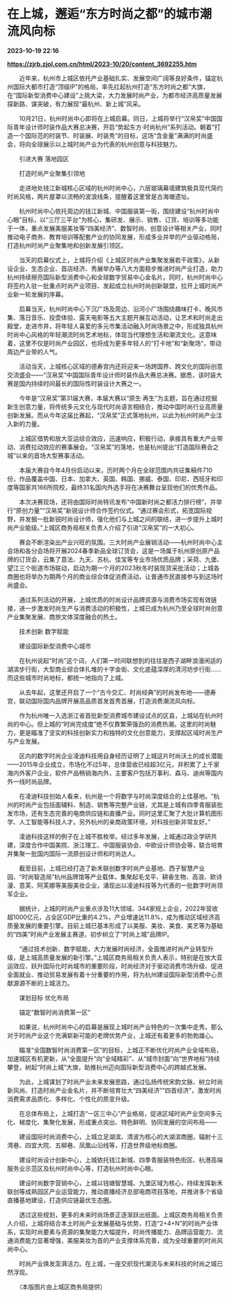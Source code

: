# 在上城，邂逅“东方时尚之都”的城市潮流风向标

**2023-10-19 22:16**

**https://zjrb.zjol.com.cn/html/2023-10/20/content_3692255.htm**

　　近年来，杭州市上城区依托产业基础扎实、发展空间广阔等良好条件，锚定杭州国际大都市打造“顶级IP”的格局，率先扛起杭州打造“东方时尚之都”大旗，在“国际新型消费中心建设”上挑大梁，大力发展时尚产业，为都市经济高质量发展探新路、谋突破，有力展现“最杭州、新上城”风采。

　　10月21日，杭州时尚中心即将在上城启幕。同日，上城将举行“汉帛奖”中国国际青年设计师时装作品大赛总决赛，开启“势起东方·时尚杭州”系列活动。朝着“打造一个国际范的时装节、时装展、时装秀”的目标，这场“含金量”满满的时尚盛会，将向全球展示以上城时尚产业为代表的杭州创意与科技魅力。

　　引进大赛 落地园区

　　打造时尚产业聚集引领地

　　走进地处钱江新城核心区域的杭州时尚中心，六层玻璃幕墙建筑极具现代简约时尚风格，两片屋罩以流畅的波浪线条，提醒着这里曾是古海塘遗址。

　　杭州时尚中心依托周边的钱江新城、中国服装第一街，围绕建设“杭州时尚中心眼”目标，以“三厅三平台”为核心，集研发、展示、销售、订货、培训等多功能于一体，重点发展美服美妆等“四美经济”、数智时尚、创意设计等相关产业，同时推动电子商务、教育培训等配套产业的协同发展，形成多业并举的产业驱动格局，打造杭州时尚产业聚集地和创新发展引领区。

　　当天的启幕仪式上，上城将介绍《上城区时尚产业集聚发展若干政策》，从新设企业、生态企业、首店经济、秀展举办等八大方面稳步推进时尚产业打造，助力杭州持续擦亮国际新型消费中心和全球数字贸易中心金名片。同时，杭州时尚中心将签约入驻一批重点时尚产业项目、发起成立杭州时尚创新联盟，拉开上城时尚产业新一轮发展的序幕。

　　启幕当天，杭州时尚中心下沉广场及周边、沿河小广场围绕趣味打卡、晚风市集、落日音乐、投壶体验、露天电影等五大主题开展互动活动，让艺术和时尚走出殿堂，走进市井，将年轻人喜爱的多元市集活动融入时尚场景之中，形成独具杭州时尚中心风格的年轻潮流时尚艺术地标，体现当代理想生活和潮流文化。这意味着，这里不仅是时尚产业园区，也将成为更多年轻人的“打卡地”和“新聚场”，带动周边产业带的人气。

　　活动当天，上城核心区域的德寿宫内还将迎来一场跨国界、跨文化的国际创意交流盛会——“汉帛奖”中国国际青年设计师时装作品大赛总决赛。据悉，该时装大赛是国内持续时间最长的国际性时装设计大赛之一。

　　今年是“汉帛奖”第31届大赛，本届大赛以“原生·再生”为主题，旨在通过挖掘新生创意力量，将传统多元文化与现代时尚语言相结合，推动中国时尚行业高质量创新发展。而从今年这届比赛起，“汉帛奖”正式落地杭州，以此为杭州时尚产业注入新的力量。

　　上城区借势和放大亚运综合效应，迅速响应，积极行动，承接具有重大产业带动、消费拉动效应的赛事展会。“汉帛奖”的落地，也是杭州提出“打造国际赛会之城”以来的首场大型赛事活动。

　　本届大赛自今年4月份启动以来，历时两个月在全球范围内共征集稿件710份，作品覆盖中国、日本、加拿大、英国、韩国、挪威、泰国、印尼、西班牙和印度等国家共166所院校，最终31名国内外选手将在决赛舞台呈现他们的优秀作品。

　　本次决赛现场，还将由国际时尚特讯发布“中国新时尚之都活力排行榜”，并举行“原创力量”“汉帛奖”新锐设计师合作签约仪式。“通过赛会形式，拓宽国际视野，并发掘一批新锐时尚设计师，强化他们与上城之间的联结，进一步提升上城时尚产业能级。”上城区商务局相关负责人介绍了引进“汉帛奖”的一大初心。

　　赛会不断渲染出产业兴旺的氛围。三大时尚产业展销活动——杭州时尚中心主会场和各分会场将开展2024春季新品全球订货会，这是一场属于杭州原创原产品牌的订货会，云集了意法、九天、苏杭、佳宝等专业市场优质品牌；采荷、九堡、望江三个街道市场联动，启动为期一个月的2023秋冬时装现货采批活动；上城各商圈也将举办为期两个月的商业综合体促消费活动，让普通市民直接参与到这场时尚盛会。

　　通过系列活动的开展，上城优质的时尚设计品牌资源与消费市场实现有效链接，进一步激发时尚生产与消费活动的积极性，上城已成为杭州乃至全球时尚创意产业集聚发展、商旅文体深度融合的热土。

　　技术创新 数字赋能

　　建设国际新型消费中心城市

　　在杭州说起“时尚”这个词，人们第一时间联想到的往往是西子湖畔浪漫闲适的湖滨步行街，大型商业综合体扎堆的十字金街、文化底蕴深厚的清河坊步行街……而这些城市时尚地标，都统一地指向了上城。

　　从去年起，这里还开启了一个“古今交汇、时尚经典”的时尚发布地——德寿宫，联动国际国内品牌开展高品质首发首秀首展，打造消费潮流风向标。

　　作为杭州唯一入选浙江省首批新型消费城市建设试点的区县，上城站在杭州时尚的中心。但上城的“时尚完成度”绝不仅靠繁荣强劲的消费热潮。这里的时尚魅力，更是瞄准了坚实的科技创新实力和独特的文化创意能力，支撑起区域时尚生产与产业发展。

　　区内的数字时尚企业凌迪科技用自身经历证明了上城这片时尚沃土的成长潜能——2015年企业成立，市场化不过5年，总体营收已经超3亿元，并积累了上千家海内外客户企业，软件产品畅销海内外，主要客户包括万事利、森马、迪尚等国内外一线时尚品牌。

　　在凌迪科技创始人看来，杭州是一个将数字与时尚深度结合的上佳基地。“杭州的时尚产业包括面辅料、制造、销售等完整产业链，尤其是上城有四季青服装批发市场，还有生态完善的电商供应链和直播产业。同时这里汇聚了大批计算机图形学、人工智能等科技人才。另外杭州的亲商政策环境，对科技创新非常友好。”

　　凌迪科技这样的例子在上城不胜枚举。经过多年发展，上城通过政企学研共建，深度合作中国美院、浙江理工、中国服装协会、中欧设计师协会等，联合培育并集聚一批国内国际一流原创设计师和时尚达人。

　　截至目前，上城已经打造了新禾联创数字时尚产业基地、西子智慧产业园、“时尚智造局”杭州品牌馆等产业载体，集聚起毛戈平、耕香生物、高浪、欧诗漫、意芙、阿芙娜等美服美妆企业，涌现出以凌迪科技等为代表的一批数字时尚领军企业。

　　据统计，上城的时尚产业重点涉及11大领域、344家规上企业，2022年营收超1000亿元，占全区GDP比重的4.2%，产业增速达11.8%，成为推动区域经济高质量发展的重要引擎。目前上城已基本形成了以美服、美妆、美食、美艺等为基础的“四美”时尚产业发展主赛道，初步树立了“时尚上城”品牌IP。

　　“通过技术创新、数字赋能，大力发展时尚经济，全面推进时尚产业转型升级，是上城高质量发展的新引擎。”上城区商务局相关负责人表示，特别是在放大亚运效应、跃升国际化时尚城市的重要阶段，时尚经济对于驱动消费市场升级、促进全面就业、推动贸易发展有着十分重要的作用，将为杭州建设国际新型消费中心贡献源源不断的上城活力。

　　谋划目标 优化布局

　　锚定“数智时尚消费第一区”

　　如果说，杭州时尚中心的启幕是展现上城时尚产业特色的一次集中走秀。那么对于时尚产业这个充满崭新可能的老牌优势产业，上城还有着更多的勃勃雄心。

　　瞄准“全国数智时尚消费第一区”的目标，上城正不断优化时尚产业全域布局，加速城区有机更新，从“全面提升”向“全域精彩”、从“城市封面”向“世界地标”持续攀登，树起“时尚上城”大旗，助推杭州迈向国际新型消费中心的跨越式发展。

　　为此，上城谋划了时尚产业未来发展思路，通过弘扬传统宋韵文脉、树立时尚新风尚、打造时尚产业金名片，并不断培育壮大“四美经济”“四首经济”，激发时尚消费需求品质化、多样化、个性化的质变升级。

　　在总体布局上，上城打造“一区三中心”产业格局，促进区域时尚产业空间多元化、梯度化、集聚化发展，形成重点突出、特色鲜明、协同发展的空间布局——

　　建设国际时尚消费中心，上城立足湖滨、清波为核心的大湖滨商圈，辐射十三湾巷、四宜大院、五柳巷、凤凰山沿线等，打造世界级地标商圈。

　　建设时尚设计创新中心，上城依托钱江新城、四季青服装特色街区、杭港高端服务业示范区及杭州时尚中心等，打造杭州时尚中心眼。

　　建设时尚数字营销中心，上城以钱塘智慧城、九堡区域为核心，持续发挥新禾联创等成熟园区产业运营能力，推动直播经济总部电商项目落地，并推进多个省级直播基地建设，打造供应链最优生态圈。

　　透过这些规划，更多的未来时尚场景正逐渐跃出纸面。上城区商务局相关负责人介绍，上城将结合本土时尚产业发展基础与优势，打造“2+4+N”的时尚产业体系，实现时尚要素与资源的集聚能力大幅提升，时尚传播能力、品牌运营能力、流通消费能力显著增强，美服美妆为首的产业支撑体系完善，成为全球重要的时尚风尚中心。

　　时尚产业焕发澎湃活力。在上城，一座交织现代潮流与未来科技的时尚之城已然浮现。

　　（本版图片由上城区商务局提供）